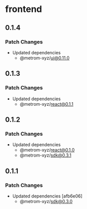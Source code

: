 # frontend

## 0.1.4

### Patch Changes

- Updated dependencies
  - @metrom-xyz/ui@0.11.0

## 0.1.3

### Patch Changes

- Updated dependencies
  - @metrom-xyz/react@0.1.1

## 0.1.2

### Patch Changes

- Updated dependencies
  - @metrom-xyz/react@0.1.0
  - @metrom-xyz/sdk@0.3.1

## 0.1.1

### Patch Changes

- Updated dependencies [afb6e06]
  - @metrom-xyz/sdk@0.3.0

